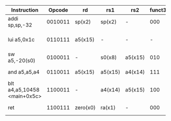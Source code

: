 
| **Instruction**             | **Opcode** | **rd**   | **rs1** | **rs2** | **funct3** | **funct7** | **Binary**                              | **Description**             |
| --------------------------- | ---------- | -------- | ------- | ------- | ---------- | ---------- | --------------------------------------- | --------------------------- |
| addi	sp,sp,-32              | 0010011    | sp(x2)   | sp(x2)  | -       | 000        | -          | 111111100000 00010 000 00010 0010011    | sp = sp - 32                |
| lui	a5,0x1c                 | 0110111    | a5(x15)  | -       | -       | -          | -          | 00000000000000011100 01111 0110111      | a5 = {20'h1c, 12'b0}        |
| sw	a5,-20(s0)               | 0100011    | -        | s0(x8)  | a5(x15) | 010        | -          | 1111111 01111 01000 010 01100 0100011   | M[s0 - 20] = a5    |
| and	a5,a5,a4                | 0110011    | a5(x15)  | a5(x15) | a4(x14) | 111        | 0000000    | 0000000 01110 01111 111 01111 0110011   | a5 = a5 & a4                |
| blt	a4,a5,10458 <main+0x5c> | 1100011    | -        | a4(x14) | a5(x15) | 100        | -          | 0 000101 01111 01110 100 1100 0 1100011 | if (a4 < a5) PC = 32'h10458 |
| ret                         | 1100111    | zero(x0) | ra(x1)  | -       | 000        | -          | 000000000000 00001 000 00000 1100111    | PC = ra                     |

